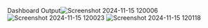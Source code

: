 Dashboard Output![Screenshot 2024-11-15 120006](https://github.com/user-attachments/assets/db900c6b-de2e-46e8-b80a-0d755baa9894)
![Screenshot 2024-11-15 120023](https://github.com/user-attachments/assets/00775e7d-22a2-4179-9e4a-6d601d3cd6ab)
![Screenshot 2024-11-15 120118](https://github.com/user-attachments/assets/ff91f09a-c84c-4cd7-be29-8fa34e7550b3)



